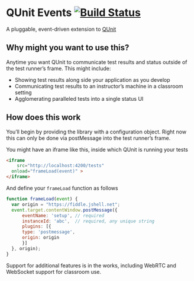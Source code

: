 # QUnit Events [![Build Status](https://travis-ci.org/mike-north/qunit-events.svg?branch=master)](https://travis-ci.org/mike-north/qunit-events)
A pluggable, event-driven extension to [QUnit](https://qunitjs.com)

## Why might you want to use this?
Anytime you want QUnit to communicate test results and status outside of the test runner’s frame. This might include:

* Showing test results along side your application as you develop
* Communicating test results to an instructor’s machine in a classroom setting
* Agglomerating paralleled tests into a single status UI

## How does this work
You’ll begin by providing the library with a configuration object. Right now this can only be done via postMessage into the test runner’s frame.

You might have an iframe like this, inside which QUnit is running your tests

```html
<iframe
	src="http://localhost:4200/tests"
  onload="frameLoad(event)" >
</iframe>
```

And define your `frameLoad` function as follows

```js
function frameLoad(event) {
  var origin = "https://fiddle.jshell.net";
  event.target.contentWindow.postMessage({
      eventName: 'setup', // required
      instanceId: 'abc',  // required, any unique string
      plugins: [{
      type: 'postmessage',
      origin: origin
      }]
  }, origin);
}
```

Support for additional features is in the works, including WebRTC and WebSocket support for classroom use.
